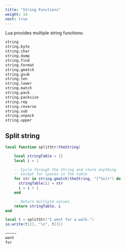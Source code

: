 ```yaml
---
title: "String Functions"
weight: 14
next: true
---
```


Lua provides multiple string functions:

```txt {.output}
string
string.byte
string.char
string.dump
string.find
string.format
string.gmatch
string.gsub
string.len
string.lower
string.match
string.pack
string.packsize
string.rep
string.reverse
string.sub
string.unpack
string.upper
```

## Split string

```lua
local function splitStr(theString)

    local stringTable = {}
    local i = 1

    -- Cycle through the String and store anything
    -- except for spaces in the table
    for str in string.gmatch(theString, "[^%s]+") do
      stringTable[i] = str
      i = i + 1
    end

    -- Return multiple values
    return stringTable, i
end

local t = splitStr("I went for a walk.")
io.write(t[2], "\n", t[3])
```

```txt {.fs90 .output}
―――――
went
for
```
